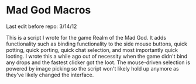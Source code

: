 Mad God Macros
=============
Last edit before repo: 3/14/12

This is a script I wrote for the game Realm of the Mad God. It adds functionality such as binding functionality to the side mouse buttons, quick potting, quick porting, quick chat selection, and most importantly quick looting. I wrote this a while ago out of necessity when the game didn't bind any drops and the fastest clicker got the loot. The mouse-driven selection is powered by image picking so the script won't likely hold up anymore as they've likely changed the interface.
